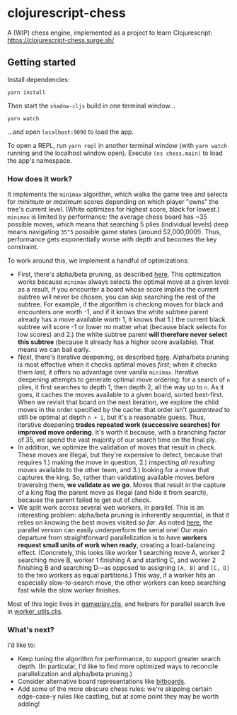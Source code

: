 # clojurescript-chess
A (WIP) chess engine, implemented as a project to learn Clojurescript: https://clojurescript-chess.surge.sh/

## Getting started
Install dependencies:
```
yarn install
```

Then start the `shadow-cljs` build in one terminal window...
```
yarn watch
```
...and open `localhost:9090` to load the app.

To open a REPL, run `yarn repl` in another terminal window (with `yarn watch` running and the localhost window open). Execute `(ns chess.main)` to load the app's namespace.

### How does it work?
It implements the `minimax` algorithm, which walks the game tree and selects for _minimum_ or _maximum_ scores depending on which player "owns" the tree's current level. (White optimizes for highest score, black for lowest.) `minimax` is limited by performance: the average chess board has ~35 possible moves, which means that searching 5 plies (individual levels) deep means navigating `35^5` possible game states (around 52,000,000!). Thus, performance gets exponentially worse with depth and becomes the key constraint.

To work around this, we implement a handful of optimizations:
* First, there's alpha/beta pruning, as described [here](https://www.freecodecamp.org/news/simple-chess-ai-step-by-step-1d55a9266977/). This optimization works because `minimax` always selects the optimal move at a given level: as a result, if you encounter a board whose score implies the current subtree will never be chosen, you can skip searching the rest of the subtree. For example, if the algorithm is checking moves for black and encounters one worth -1, and if it knows the white subtree parent already has a move available worth 1, it knows that 1.) the current black subtree will score -1 or lower no matter what (because black selects for low scores) and 2.) the white subtree parent **will therefore never select this subtree** (because it already has a higher score available). That means we can bail early.
* Next, there's iterative deepening, as described [here](https://www.gamedev.net/tutorials/_/technical/artificial-intelligence/chess-programming-part-iv-basic-search-r1171/). Alpha/beta pruning is most effective when it checks optimal moves _first_; when it checks them _last_, it offers no advantage over vanilla `minimax`. Iterative deepening attempts to generate optimal move ordering: for a search of `n` plies, it first searches to depth 1, then depth 2, all the way up to `n`. As it goes, it caches the moves available to a given board, sorted best-first. When we revisit that board on the next iteration, we explore the child moves in the order specified by the cache: that order isn't _guaranteed_ to still be optimal at depth `n + 1`, but it's a reasonable guess. Thus, iterative deepening **trades repeated work (successive searches) for improved move ordering**. It's worth it because, with a branching factor of 35, we spend the vast majority of our search time on the final ply.
* In addition, we optimize the validation of moves that result in check. These moves are illegal, but they're expensive to detect, because that requires 1.) making the move in question, 2.) inspecting _all resulting moves_ available to the other team, and 3.) looking for a move that captures the king. So, rather than validating available moves before traversing them, **we validate as we go**. Moves that result in the capture of a king flag the parent move as illegal (and hide it from search), because the parent failed to get out of check.
* We split work across several web workers, in parallel. This is an interesting problem: alpha/beta pruning is inherently sequential, in that it relies on knowing the best moves visited _so far_. As noted [here](https://students.cs.byu.edu/~snell/Classes/CS584/projectsF99/steele/report.html), the parallel version can easily underperform the serial one! Our main departure from straightforward parallelization is to have **workers request small units of work when ready**, creating a load-balancing effect. (Concretely, this looks like worker 1 searching move A, worker 2 searching move B, worker 1 finishing A and starting C, and worker 2 finishing B and searching D—as opposed to assigning `[A, B]` and `[C, D]` to the two workers as equal partitions.) This way, if a worker hits an especially slow-to-search move, the other workers can keep searching fast while the slow worker finishes.

Most of this logic lives in [gameplay.cljs](https://github.com/david-davidson/clojurescript-chess/blob/master/src/main/chess/gameplay.cljs), and helpers for parallel search live in [worker_utils.cljs](https://github.com/david-davidson/clojurescript-chess/blob/master/src/main/chess/gameplay.cljs).

### What's next?
I'd like to:
* Keep tuning the algorithm for performance, to support greater search depth. (In particular, I'd like to find more optimized ways to reconcile parallelization and alpha/beta pruning.)
* Consider alternative board representations like [bitboards](https://www.chessprogramming.org/Bitboards).
* Add some of the more obscure chess rules: we're skipping certain edge-case-y rules like castling, but at some point they may be worth adding!
